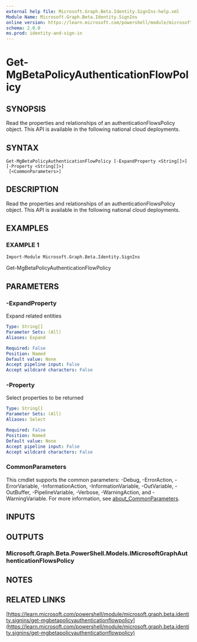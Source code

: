 ```yaml
---
external help file: Microsoft.Graph.Beta.Identity.SignIns-help.xml
Module Name: Microsoft.Graph.Beta.Identity.SignIns
online version: https://learn.microsoft.com/powershell/module/microsoft.graph.beta.identity.signins/get-mgbetapolicyauthenticationflowpolicy
schema: 2.0.0
ms.prod: identity-and-sign-in
---
```


# Get-MgBetaPolicyAuthenticationFlowPolicy

## SYNOPSIS
Read the properties and relationships of an authenticationFlowsPolicy object.
This API is available in the following national cloud deployments.

## SYNTAX

```
Get-MgBetaPolicyAuthenticationFlowPolicy [-ExpandProperty <String[]>] [-Property <String[]>]
 [<CommonParameters>]
```

## DESCRIPTION
Read the properties and relationships of an authenticationFlowsPolicy object.
This API is available in the following national cloud deployments.

## EXAMPLES

### EXAMPLE 1
```
Import-Module Microsoft.Graph.Beta.Identity.SignIns
```

Get-MgBetaPolicyAuthenticationFlowPolicy

## PARAMETERS

### -ExpandProperty
Expand related entities

```yaml
Type: String[]
Parameter Sets: (All)
Aliases: Expand

Required: False
Position: Named
Default value: None
Accept pipeline input: False
Accept wildcard characters: False
```

### -Property
Select properties to be returned

```yaml
Type: String[]
Parameter Sets: (All)
Aliases: Select

Required: False
Position: Named
Default value: None
Accept pipeline input: False
Accept wildcard characters: False
```

### CommonParameters
This cmdlet supports the common parameters: -Debug, -ErrorAction, -ErrorVariable, -InformationAction, -InformationVariable, -OutVariable, -OutBuffer, -PipelineVariable, -Verbose, -WarningAction, and -WarningVariable. For more information, see [about_CommonParameters](http://go.microsoft.com/fwlink/?LinkID=113216).

## INPUTS

## OUTPUTS

### Microsoft.Graph.Beta.PowerShell.Models.IMicrosoftGraphAuthenticationFlowsPolicy
## NOTES

## RELATED LINKS

[https://learn.microsoft.com/powershell/module/microsoft.graph.beta.identity.signins/get-mgbetapolicyauthenticationflowpolicy](https://learn.microsoft.com/powershell/module/microsoft.graph.beta.identity.signins/get-mgbetapolicyauthenticationflowpolicy)


